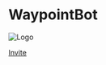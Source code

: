 # WaypointBot
![Logo](https://cdn.discordapp.com/app-icons/1214331410194632715/34f5e77e9b0b44b49aa782f6731d213f.png)

[Invite](https://discord.com/oauth2/authorize?client_id=1214331410194632715)
